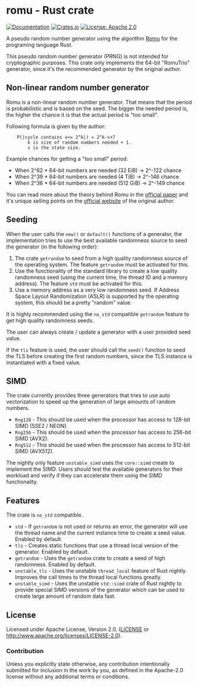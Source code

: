 # romu - Rust crate

[![Documentation](https://docs.rs/romu/badge.svg)](https://docs.rs/romu/)
[![Crates.io](https://img.shields.io/crates/v/romu.svg)](https://crates.io/crates/romu)
[![License: Apache 2.0](https://img.shields.io/badge/License-Apache%202.0-blue.svg)](LICENSE-APACHE)

A pseudo random number generator using the algorithm [Romu](https://www.romu-random.org/) for the
programing language Rust.

This pseudo random number generator (PRNG) is not intended for cryptographic purposes. This crate only implements the
64-bit "RomuTrio" generator, since it's the recommended generator by the original author.

## Non-linear random number generator

Romu is a non-linear random number generator. That means that the period is probabilistic and is based on the seed.
The bigger the needed period is, the higher the chance it is that the actual period is "too small".

Following formula is given by the author:

```
    P(|cycle contains x<= 2^k|) = 2^k-s+7
        k is size of random numbers needed + 1.
        s is the state size.
```

Example chances for getting a "too small" period:
 * When 2^62 * 64-bit numbers are needed (32 EiB) -> 2^-122 chance
 * When 2^39 * 64-bit numbers are needed (4 TiB) -> 2^-146 chance
 * When 2^36 * 64-bit numbers are needed (512 GiB) -> 2^-149 chance

You can read more about the theory behind Romu in the [official paper](https://arxiv.org/abs/2002.11331) and it's unique
selling points on the [official website](https://www.romu-random.org/) of the original author.

## Seeding

When the user calls the `new()` or `default()` functions of a generator, the implementation
tries to use the best available randomness source to seed the generator (in the following order):
 1. The crate `getrandom` to seed from a high quality randomness source of the operating system.
    The feature `getrandom` must be activated for this.
 2. Use the functionality of the standard library to create a low quality randomness seed (using
    the current time, the thread ID and a memory address).
    The feature `std` must be activated for this.
 3. Use a memory address as a very low randomness seed. If Address Space Layout Randomization
    (ASLR) is supported by the operating system, this should be a pretty "random" value.

It is highly recommended using the `no_std` compatible `getrandom` feature to get high quality
randomness seeds.

The user can always create / update a generator with a user provided seed value.

If the `tls` feature is used, the user should call the `seed()` function to seed the TLS
before creating the first random numbers, since the TLS instance is instantiated with a fixed
value.

## SIMD

The crate currently provides three generators that tries to use auto vectorization to speed up
the generation of large amounts of random numbers.

 * `Rng128` - This should be used when the processor has access to 128-bit SIMD (SSE2 / NEON).
 * `Rng256` - This should be used when the processor has access to 256-bit SIMD (AVX2).
 * `Rng512` - This should be used when the processor has access to 512-bit SIMD (AVX512).

The nightly only feature `unstable_simd` uses the `core::simd` create to implement the SIMD.
Users should test the available generators for their workload and verify if they can accelerate them
using the SIMD functionality.

## Features

The crate is `no_std` compatible.

 * `std` - If `getrandom` is not used or returns an error, the generator will use the thread name and the current
           instance time to create a seed value. Enabled by default.
 * `tls` - Creates static functions that use a thread local version of the generator. Enabled by default.
 * `getrandom` - Uses the `getrandom` crate to create a seed of high randomness. Enabled by default.
 * `unstable_tls` - Uses the unstable `thread_local` feature of Rust nightly. Improves the call times to the
                    thread local functions greatly. 
 * `unstable_simd` - Uses the unstable `std::simd` crate of Rust nightly to provide special SIMD versions of the
                     generator which can be used to create large amount of random data fast.

## License

Licensed under Apache License, Version 2.0, ([LICENSE](LICENSE) or http://www.apache.org/licenses/LICENSE-2.0).

### Contribution

Unless you explicitly state otherwise, any contribution intentionally submitted for inclusion in the work by you, as
defined in the Apache-2.0 license without any additional terms or conditions.
